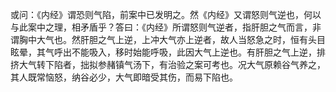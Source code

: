 或问：《内经》谓恐则气陷，前案中已发明之。然《内经》又谓怒则气逆也，何以与此案中之理，相矛盾乎？答曰：《内经》所谓怒则气逆者，指肝胆之气而言，非谓胸中大气也。然肝胆之气上逆，上冲大气亦上逆者，故人当怒急之时，恒有头目眩晕，其气呼出不能吸入，移时始能呼吸，此因大气上逆也。有肝胆之气上逆，排挤大气转下陷者，拙拟参赭镇气汤下，有治验之案可考也。况大气原赖谷气养之，其人既常恼怒，纳谷必少，大气即暗受其伤，而易下陷也。